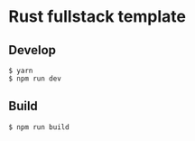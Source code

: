 # Rust fullstack template

## Develop

```
$ yarn
$ npm run dev
```

## Build

```
$ npm run build
```
